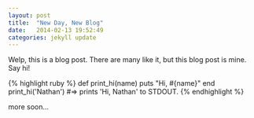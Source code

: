 ```yaml
---
layout: post
title:  "New Day, New Blog"
date:   2014-02-13 19:52:49
categories: jekyll update
---
```


Welp, this is a blog post. There are many like it, but this blog post is mine. Say hi!

{% highlight ruby %}
def print_hi(name)
  puts "Hi, #{name}"
end
print_hi('Nathan')
#=> prints 'Hi, Nathan' to STDOUT.
{% endhighlight %}

more soon...
